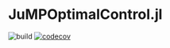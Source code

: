 # JuMPOptimalControl.jl

![build](https://github.com/lassepe/JuMPOptimalControl.jl/workflows/build/badge.svg)
[![codecov](https://codecov.io/gh/lassepe/JuMPOptimalControl.jl/branch/master/graph/badge.svg?token=FZoqGLI2gF)](https://codecov.io/gh/lassepe/JuMPOptimalControl.jl)
